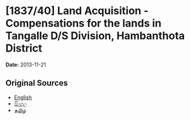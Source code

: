# [1837/40] Land Acquisition - Compensations for the lands in Tangalle D/S Division, Hambanthota District

**Date:** 2013-11-21

## Original Sources

- [English](https://documents.gov.lk/view/extra-gazettes/2013/11/1837-40_E.pdf)
- [සිංහල](https://documents.gov.lk/view/extra-gazettes/2013/11/1837-40_S.pdf)
- [தமிழ்](https://documents.gov.lk/view/extra-gazettes/2013/11/1837-40_T.pdf)
